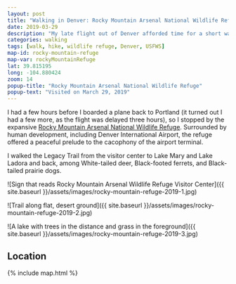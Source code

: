 ```yaml
---
layout: post
title: "Walking in Denver: Rocky Mountain Arsenal National Wildlife Refuge"
date: 2019-03-29
description: "My late flight out of Denver afforded time for a short walk at the 15,988 acre Rocky Mountain National Wildlife Refuge."
categories: walking
tags: [walk, hike, wildlife refuge, Denver, USFWS]
map-id: rocky-mountain-refuge
map-var: rockyMountainRefuge
lat: 39.815195
long: -104.880424
zoom: 14
popup-title: "Rocky Mountain Arsenal National Wildlife Refuge"
popup-text: "Visited on March 29, 2019"
---
```


I had a few hours before I boarded a plane back to Portland (it turned out I had a few more, as the flight was delayed three hours), so I stopped by the expansive [Rocky Mountain Arsenal National Wildlife Refuge](https://www.fws.gov/refuge/Rocky_Mountain_Arsenal/). Surrounded by human development, including Denver International Airport, the refuge offered a peaceful prelude to the cacophony of the airport terminal.

I walked the Legacy Trail from the visitor center to Lake Mary and Lake Ladora and back, among White-tailed deer, Black-footed ferrets, and Black-tailed prairie dogs.

![Sign that reads Rocky Mountain Arsenal Wildlife Refuge Visitor Center]({{ site.baseurl }}/assets/images/rocky-mountain-refuge-2019-1.jpg)

![Trail along flat, desert ground]({{ site.baseurl }}/assets/images/rocky-mountain-refuge-2019-2.jpg)

![A lake with trees in the distance and grass in the foreground]({{ site.baseurl }}/assets/images/rocky-mountain-refuge-2019-3.jpg)


## Location


{% include map.html %}
